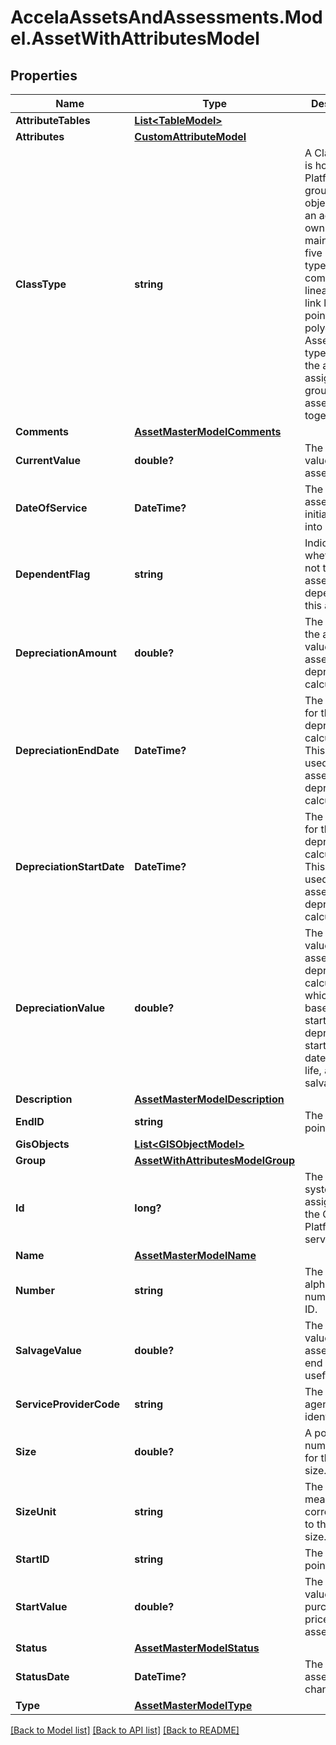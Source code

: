 # AccelaAssetsAndAssessments.Model.AssetWithAttributesModel
## Properties

Name | Type | Description | Notes
------------ | ------------- | ------------- | -------------
**AttributeTables** | [**List&lt;TableModel&gt;**](TableModel.md) |  | [optional] 
**Attributes** | [**CustomAttributeModel**](CustomAttributeModel.md) |  | [optional] 
**ClassType** | **string** | A Class Type is how Civic Platform groups objects that an agency owns or maintains. The five class types are component, linear, node-link linear, point, and polygon. Asset class types provide the ability to assign or group multiple asset types together.  | [optional] 
**Comments** | [**AssetMasterModelComments**](AssetMasterModelComments.md) |  | [optional] 
**CurrentValue** | **double?** | The current value of the asset. | [optional] 
**DateOfService** | **DateTime?** | The date the asset was initially placed into service. | [optional] 
**DependentFlag** | **string** | Indicates whether or not the parent asset is dependent on this asset. | [optional] 
**DepreciationAmount** | **double?** | The decline in the asset value by the asset depreciation calculation. | [optional] 
**DepreciationEndDate** | **DateTime?** | The end date for the asset depreciation calculation. This field is used in the asset depreciation calculation. | [optional] 
**DepreciationStartDate** | **DateTime?** | The start date for the asset depreciation calculation. This field is used in the asset depreciation calculation. | [optional] 
**DepreciationValue** | **double?** | The asset value after the asset depreciation calculation, which is based on the start value, depreciation start and end dates, useful life, and salvage value. | [optional] 
**Description** | [**AssetMasterModelDescription**](AssetMasterModelDescription.md) |  | [optional] 
**EndID** | **string** | The ending point asset ID. | [optional] 
**GisObjects** | [**List&lt;GISObjectModel&gt;**](GISObjectModel.md) |  | [optional] 
**Group** | [**AssetWithAttributesModelGroup**](AssetWithAttributesModelGroup.md) |  | [optional] 
**Id** | **long?** | The asset system id assigned by the Civic Platform server. | [optional] 
**Name** | [**AssetMasterModelName**](AssetMasterModelName.md) |  | [optional] 
**Number** | **string** | The unique, alpha-numeric asset ID. | [optional] 
**SalvageValue** | **double?** | The residual value of the asset at the end of it’s useful life. | [optional] 
**ServiceProviderCode** | **string** | The unique agency identifier. | [optional] 
**Size** | **double?** | A positive numeric value for the asset size. | [optional] 
**SizeUnit** | **string** | The unit of measure corresponding to the asset size. | [optional] 
**StartID** | **string** | The starting point asset ID. | [optional] 
**StartValue** | **double?** | The beginning value or purchase price of the asset. | [optional] 
**Status** | [**AssetMasterModelStatus**](AssetMasterModelStatus.md) |  | [optional] 
**StatusDate** | **DateTime?** | The date the asset status changed. | [optional] 
**Type** | [**AssetMasterModelType**](AssetMasterModelType.md) |  | [optional] 

[[Back to Model list]](../README.md#documentation-for-models) [[Back to API list]](../README.md#documentation-for-api-endpoints) [[Back to README]](../README.md)

